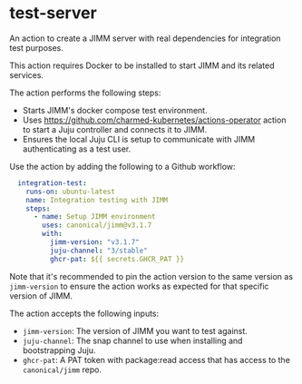 # test-server
An action to create a JIMM server with real dependencies for integration test purposes.

This action requires Docker to be installed to start JIMM and its related services.

The action performs the following steps:
- Starts JIMM's docker compose test environment.
- Uses https://github.com/charmed-kubernetes/actions-operator action to start a Juju controller and connects it to JIMM.
- Ensures the local Juju CLI is setup to communicate with JIMM authenticating as a test user.

Use the action by adding the following to a Github workflow:

```yaml
  integration-test:
    runs-on: ubuntu-latest
    name: Integration testing with JIMM
    steps:
      - name: Setup JIMM environment
        uses: canonical/jimm@v3.1.7
        with:
          jimm-version: "v3.1.7"
          juju-channel: "3/stable"
          ghcr-pat: ${{ secrets.GHCR_PAT }}
```

Note that it's recommended to pin the action version to the same version as `jimm-version` to ensure the action works as expected for that specific version of JIMM.

The action accepts the following inputs:
- `jimm-version`: The version of JIMM you want to test against.
- `juju-channel`: The snap channel to use when installing and bootstrapping Juju.
- `ghcr-pat`: A PAT token with package:read access that has access to the `canonical/jimm` repo.